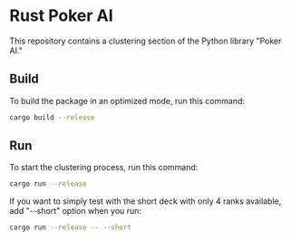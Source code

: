 # Rust Poker AI

This repository contains a clustering section of the Python library "Poker AI."

## Build

To build the package in an optimized mode, run this command:
```bash
cargo build --release
```

## Run

To start the clustering process, run this command:
```bash
cargo run --release
```

If you want to simply test with the short deck with only 4 ranks available,
add "--short" option when you run:
```bash
cargo run --release -- --short
```
